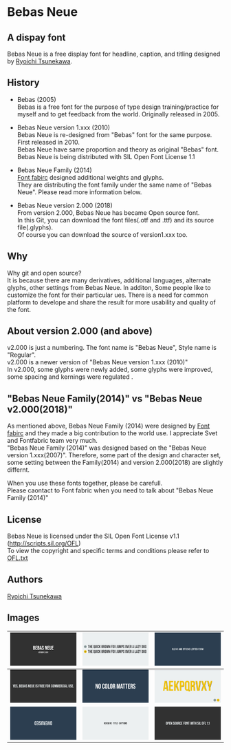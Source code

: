 # Bebas Neue

## A dispay font

Bebas Neue is a free display font for headline, caption, and titling designed by [Ryoichi Tsunekawa](http://dharmatype.com).   


## History

*  Bebas (2005)  
Bebas is a free font for the purpose of type design training/practice for myself and to get feedback from the world. Originally released in 2005.


* Bebas Neue version 1.xxx (2010)  
Bebas Neue is re-designed from "Bebas" font for the same purpose. First released in 2010.  
Bebas Neue have same proportion and theory as original "Bebas" font.  
Bebas Neue is being distributed with SIL Open Font License 1.1   


* Bebas Neue Family (2014)  
[Font fabirc](http://www.fontfabric.com/bebas-neue/) designed additional weights and glyphs.  
They are distributing the font family under the same name of "Bebas Neue". Please read more information below.  


* Bebas Neue version 2.000 (2018)  
From version 2.000, Bebas Neue has became Open source font.  
In this Git, you can download the font files(.otf and .ttf) and its source file(.glyphs).  
Of course you can download the source of version1.xxx too.

## Why
Why git and open source?  
It is because there are many derivatives, additional languages, alternate glyphs, other settings from Bebas Neue. In additon, Some people like to customize the font for their particular ues.
There is a need for common platform to develope and share the result for more usability and quality of the font.



## About version 2.000 (and above)
v2.000 is just a numbering. The font name is "Bebas Neue", Style name is "Regular".  
v2.000 is a newer version of "Bebas Neue version 1.xxx (2010)"  
In v2.000, some glyphs were newly added, some glyphs were improved, some spacing and kernings were regulated .   


## "Bebas Neue Family(2014)" vs "Bebas Neue v2.000(2018)"
As mentioned above, Bebas Neue Family (2014) were designed by [Font fabirc](http://www.fontfabric.com/bebas-neue/) and they made a big contribution to the world use. I appreciate Svet and Fontfabric team very much.  
"Bebas Neue Family (2014)" was designed based on the "Bebas Neue version 1.xxx(2007)". Therefore, some part of the design and character set, some setting between the Family(2014) and version 2.000(2018) are slightly differnt.  


When you use these fonts together, please be carefull.  
Please caontact to Font fabric when you need to talk about "Bebas Neue Family (2014)"




## License

Bebas Neue is licensed under the SIL Open Font License v1.1 (<http://scripts.sil.org/OFL>)  
To view the copyright and specific terms and conditions please refer to [OFL.txt](https://github.com/dharmatype/Sometype-Mono/blob/master/OFL.txt)

## Authors

[Ryoichi Tsunekawa](http://dharmatype.com)  


## Images

![/documents/img/BebasNeue_001.png](/documents/img/BebasNeue_001.png)|![/documents/img/BebasNeue_002.png](/documents/img/BebasNeue_002.png)|![/documents/img/BebasNeue_008.png](/documents/img/BebasNeue_008.png)
----|---- |----
![/documents/img/BebasNeue_005.png](/documents/img/BebasNeue_005.png)|![/documents/img/BebasNeue_006.png](/documents/img/BebasNeue_006.png)|![/documents/img/BebasNeue_003.png](/documents/img/BebasNeue_003.png)
![/documents/img/BebasNeue_007.png](/documents/img/BebasNeue_007.png)|![/documents/img/BebasNeue_009.png](/documents/img/BebasNeue_009.png)|![/documents/img/BebasNeue_004.png](/documents/img/BebasNeue_004.png)
